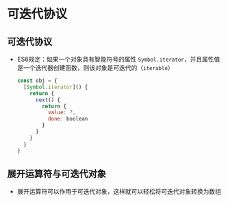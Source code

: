 # 可迭代协议

## 可迭代协议

*   ES6规定：如果一个对象具有智能符号的属性 `Symbol.iterator`，并且属性值是一个迭代器创建函数，则该对象是可迭代的（`iterable`）

    ```javascript
    const obj = {
      [Symbol.iterator]() {
        return {
          next() {
            return {
              value: ?,
              done: boolean
            }
          }
        }
      }
    }
    ```

## 展开运算符与可迭代对象

*   展开运算符可以作用于可迭代对象，这样就可以轻松将可迭代对象转换为数组

